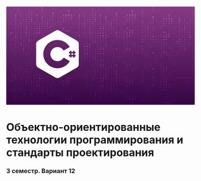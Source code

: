 ![cover](https://github.com/GOOGLI4CH/OOP_3_term/blob/master/cover.jpg)
# Объектно-ориентированные технологии программирования и стандарты проектирования
### 3 семестр. Вариант 12